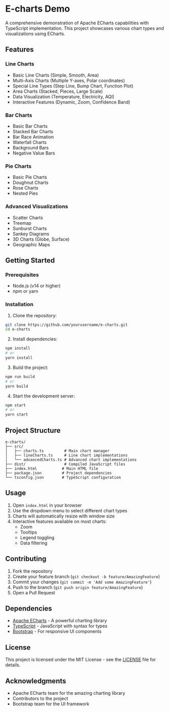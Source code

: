 # E-charts Demo

A comprehensive demonstration of Apache ECharts capabilities with TypeScript implementation. This project showcases various chart types and visualizations using ECharts.

## Features

### Line Charts
- Basic Line Charts (Simple, Smooth, Area)
- Multi-Axis Charts (Multiple Y-axes, Polar coordinates)
- Special Line Types (Step Line, Bump Chart, Function Plot)
- Area Charts (Stacked, Pieces, Large Scale)
- Data Visualization (Temperature, Electricity, AQI)
- Interactive Features (Dynamic, Zoom, Confidence Band)

### Bar Charts
- Basic Bar Charts
- Stacked Bar Charts
- Bar Race Animation
- Waterfall Charts
- Background Bars
- Negative Value Bars

### Pie Charts
- Basic Pie Charts
- Doughnut Charts
- Rose Charts
- Nested Pies

### Advanced Visualizations
- Scatter Charts
- Treemap
- Sunburst Charts
- Sankey Diagrams
- 3D Charts (Globe, Surface)
- Geographic Maps

## Getting Started

### Prerequisites
- Node.js (v14 or higher)
- npm or yarn

### Installation

1. Clone the repository:
```bash
git clone https://github.com/yourusername/e-charts.git
cd e-charts
```

2. Install dependencies:
```bash
npm install
# or
yarn install
```

3. Build the project:
```bash
npm run build
# or
yarn build
```

4. Start the development server:
```bash
npm start
# or
yarn start
```

## Project Structure

```
e-charts/
├── src/
│   ├── charts.ts         # Main chart manager
│   ├── lineCharts.ts     # Line chart implementations
│   └── advancedCharts.ts # Advanced chart implementations
├── dist/                 # Compiled JavaScript files
├── index.html           # Main HTML file
├── package.json         # Project dependencies
└── tsconfig.json        # TypeScript configuration
```

## Usage

1. Open `index.html` in your browser
2. Use the dropdown menu to select different chart types
3. Charts will automatically resize with window size
4. Interactive features available on most charts:
   - Zoom
   - Tooltips
   - Legend toggling
   - Data filtering

## Contributing

1. Fork the repository
2. Create your feature branch (`git checkout -b feature/AmazingFeature`)
3. Commit your changes (`git commit -m 'Add some AmazingFeature'`)
4. Push to the branch (`git push origin feature/AmazingFeature`)
5. Open a Pull Request

## Dependencies

- [Apache ECharts](https://echarts.apache.org/) - A powerful charting library
- [TypeScript](https://www.typescriptlang.org/) - JavaScript with syntax for types
- [Bootstrap](https://getbootstrap.com/) - For responsive UI components

## License

This project is licensed under the MIT License - see the [LICENSE](LICENSE) file for details.

## Acknowledgments

- Apache ECharts team for the amazing charting library
- Contributors to the project
- Bootstrap team for the UI framework
